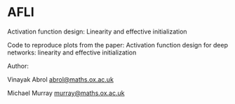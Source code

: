 # AFLI
Activation function design: Linearity and effective initialization

Code to reproduce plots from the paper: 
Activation function design for deep networks: linearity and effective initialization

Author: 

Vinayak Abrol <abrol@maths.ox.ac.uk>

Michael Murray <murray@maths.ox.ac.uk>
